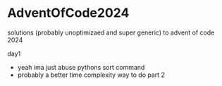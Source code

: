 # AdventOfCode2024
solutions (probably unoptimizaed and super generic) to advent of code 2024

day1
- yeah ima just abuse pythons sort command
- probably a better time complexity way to do part 2
